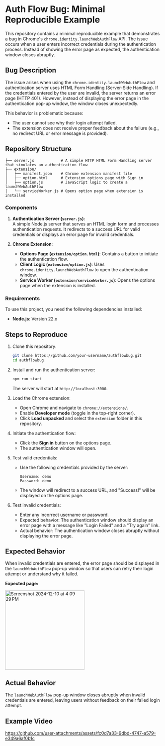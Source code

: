 # Auth Flow Bug: Minimal Reproducible Example

This repository contains a minimal reproducible example that demonstrates a bug in Chrome's `chrome.identity.launchWebAuthFlow` API. The issue occurs when a user enters incorrect credentials during the authentication process. Instead of showing the error page as expected, the authentication window closes abruptly.

## Bug Description

The issue arises when using the `chrome.identity.launchWebAuthFlow` and authentication server uses HTML Form Handling (Server-Side Handling). If the credentials entered by the user are invalid, the server returns an error page (HTTP 401). However, instead of displaying the error page in the authentication pop-up window, the window closes unexpectedly.

This behavior is problematic because:
- The user cannot see why their login attempt failed.
- The extension does not receive proper feedback about the failure (e.g., no redirect URL or error message is provided).

## Repository Structure

```
├── server.js            # A simple HTTP HTML Form Handling server that simulates an authentication flow
├── extension/
│   ├── manifest.json    # Chrome extension manifest file
│   ├── option.html      # Extension options page with Sign in
│   ├── option.js        # JavaScript logic to create a launchWebAuthFlow
│   └── serviceWorker.js # Opens option page when extension is installed
```

### Components

1. **Authentication Server (`server.js`)**:  
   A simple Node.js server that serves an HTML login form and processes authentication requests. It redirects to a success URL for valid credentials or displays an error page for invalid credentials.

2. **Chrome Extension**:  
   - **Options Page (`extension/option.html`)**: Contains a button to initiate the authentication flow.
   - **Client Logic (`extension/option.js`)**: Uses `chrome.identity.launchWebAuthFlow` to open the authentication window.
   - **Service Worker (`extension/serviceWorker.js`)**: Opens the options page when the extension is installed.

### Requirements

To use this project, you need the following dependencies installed:
- **Node.js**: Version 22.x

## Steps to Reproduce

1. Clone this repository:
   ```bash
   git clone https://github.com/your-username/authflowbug.git
   cd authflowbug
   ```

2. Install and run the authentication server:
   ```bash
   npm run start
   ```
   The server will start at `http://localhost:3000`.

3. Load the Chrome extension:
   - Open Chrome and navigate to `chrome://extensions/`.
   - Enable **Developer mode** (toggle in the top-right corner).
   - Click **Load unpacked** and select the `extension` folder in this repository.

4. Initiate the authentication flow:
   - Click the **Sign in** button on the options page.
   - The authentication window will open.

5. Test valid credentials:
   - Use the following credentials provided by the server:
     ```
     Username: demo
     Password: demo
     ```
   - The window will redirect to a success URL, and "Success!" will be displayed on the options page.

6. Test invalid credentials:
   - Enter any incorrect username or password.
   - Expected behavior: The authentication window should display an error page with a message like "Login Failed" and a "Try again" link.
   - Actual behavior: The authentication window closes abruptly without displaying the error page.

## Expected Behavior

When invalid credentials are entered, the error page should be displayed in the `launchWebAuthFlow` pop-up window so that users can retry their login attempt or understand why it failed.

**Expected page:**

<img width="255" alt="Screenshot 2024-12-10 at 4 09 29 PM" src="https://github.com/user-attachments/assets/353b45b7-9ba7-46ed-b70c-4ad62734af51">

## Actual Behavior

The `launchWebAuthFlow` pop-up window closes abruptly when invalid credentials are entered, leaving users without feedback on their failed login attempt.

## Example Video

https://github.com/user-attachments/assets/fc0d7a33-9dbd-4747-a579-e349a6af0b1c




